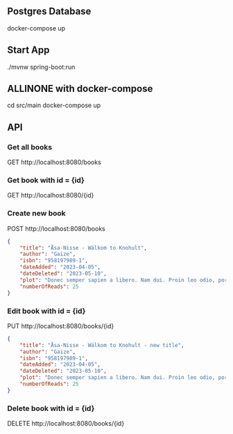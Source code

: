 
## Postgres Database
docker-compose up

## Start App
./mvnw spring-boot:run

## ALLINONE with docker-compose
cd src/main
docker-compose up

## API
### Get all books
GET http://localhost:8080/books

### Get book with id = {id}
GET http://localhost:8080/{id}

### Create new book
POST http://localhost:8080/books
```json
{
	"title": "Åsa-Nisse - Wälkom to Knohult",
	"author": "Gaize",
	"isbn": "958197989-1",
	"dateAdded": "2023-04-05",
	"dateDeleted": "2023-05-10",
	"plot": "Donec semper sapien a libero. Nam dui. Proin leo odio, porttitor id, consequat in, consequat ut, nulla. Sed accumsan felis. Ut at dolor quis odio consequat varius. Integer ac leo.",
	"numberOfReads": 25
}
```

### Edit book with id = {id}
PUT http://localhost:8080/books/{id}
```json
{
	"title": "Åsa-Nisse - Wälkom to Knohult - new title",
	"author": "Gaize",
	"isbn": "958197989-1",
	"dateAdded": "2023-04-05",
	"dateDeleted": "2023-05-10",
	"plot": "Donec semper sapien a libero. Nam dui. Proin leo odio, porttitor id, consequat in, consequat ut, nulla. Sed accumsan felis. Ut at dolor quis odio consequat varius. Integer ac leo.",
	"numberOfReads": 25
}
```

### Delete book with id = {id}
DELETE http://localhost:8080/books/{id}
